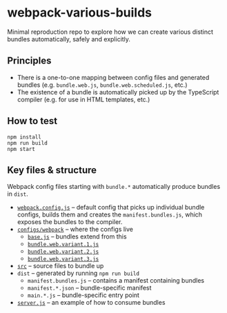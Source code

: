 # webpack-various-builds

Minimal reproduction repo to explore how we can create various distinct bundles
automatically, safely and explicitly.

## Principles

- There is a one-to-one mapping between config files and generated bundles (e.g.
  `bundle.web.js`, `bundle.web.scheduled.js`, etc.)
- The existence of a bundle is automatically picked up by the TypeScript
  compiler (e.g. for use in HTML templates, etc.)

## How to test

```
npm install
npm run build
npm start
```

## Key files & structure

Webpack config files starting with `bundle.*` automatically produce bundles in
`dist`.

- [`webpack.config.js`](webpack.config.js) – default config that picks up
  individual bundle configs, builds them and creates the `manifest.bundles.js`,
  which exposes the bundles to the compiler.
- [`configs/webpack`](configs/webpack/) – where the configs live
  - [`base.js`](configs/webpack/base.js) – bundles extend from this
  - [`bundle.web.variant.1.js`](configs/webpack/bundle.web.variant.1.js)
  - [`bundle.web.variant.2.js`](configs/webpack/bundle.web.variant.2.js)
  - [`bundle.web.variant.3.js`](configs/webpack/bundle.web.variant.3.js)
- [`src`](src/) – source files to bundle up
- `dist` – generated by running `npm run build`
  - `manifest.bundles.js` – contains a manifest containing bundles
  - `manifest.*.json` – bundle-specific manifest
  - `main.*.js` – bundle-specific entry point
- [`server.js`](server.js) – an example of how to consume bundles
